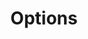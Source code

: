 ---
title: Options
layout: about
permalink: /about/options.html
# include CollectionBuilder info at bottom
credits: true
# Edit the markdown on in this file to describe your collection
# Look in _includes/feature for options to easily add features to the page
---